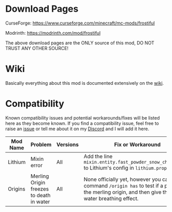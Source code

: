 # Download Pages

CurseForge: https://www.curseforge.com/minecraft/mc-mods/frostiful

Modrinth: https://modrinth.com/mod/frostiful

The above download pages are the ONLY source of this mod, DO NOT TRUST ANY OTHER SOURCE!

# Wiki

Basically everything about this mod is documented extensively on the [wiki](https://github.com/TheDeathlyCow/frostiful/wiki/).

# Compatibility

Known compatibility issues and potential workarounds/fixes will be listed here as they become known. If you find a compatibility issue, feel free to raise an [issue](https://github.com/TheDeathlyCow/frostiful/issues) or tell me about it on my [Discord](https://discord.gg/aqASuWebRU) and I will add it here.

| Mod Name | Problem                                  | Versions | Fix or Workaround                                                                                                                                             |
| -------- | ---------------------------------------- | -------- | ------------------------------------------------------------------------------------------------------------------------------------------------------------- |
| Lithium  | Mixin error                              | All      | Add the line `mixin.entity.fast_powder_snow_check=false` to Lithium's config in `lithium.properties`.                                                         |
| Origins  | Merling Origin freezes to death in water | All      | None officially yet, however you can use the command `/origin has` to test if a player has the merling origin, and then give them the water breathing effect. |

